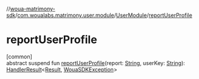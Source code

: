//[woua-matrimony-sdk](../../../index.md)/[com.woualabs.matrimony.user.module](../index.md)/[UserModule](index.md)/[reportUserProfile](report-user-profile.md)

# reportUserProfile

[common]\
abstract suspend fun [reportUserProfile](report-user-profile.md)(report: [String](https://kotlinlang.org/api/latest/jvm/stdlib/kotlin/-string/index.html), userKey: [String](https://kotlinlang.org/api/latest/jvm/stdlib/kotlin/-string/index.html)): [HandlerResult](../../com.woualabs.matrimony.errors/-handler-result/index.md)<[Result](../../com.woualabs.matrimony.data.common/-result/index.md), [WouaSDKException](../../com.woualabs.matrimony.errors.exception/-woua-s-d-k-exception/index.md)>
